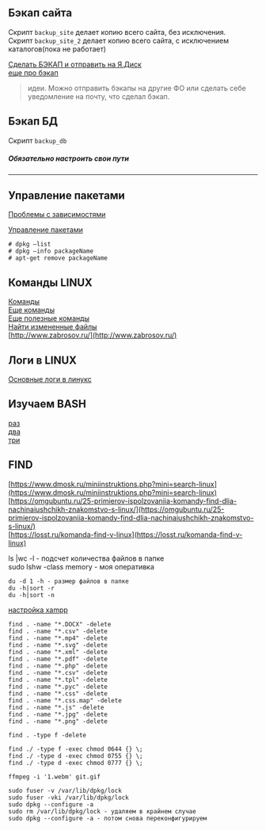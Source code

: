 ## Бэкап сайта

Скрипт `backup_site` делает копию всего сайта, без исключения.  
Скрипт `backup_site_2` делает копию всего сайта, с исключением каталогов(пока не работает)  

[Сделать БЭКАП и отправить на Я.Диск](https://serveradmin.ru/bekap-sayta-wordpress-na-yandeks-disk/)  
[еще про бэкап](https://notessysadmin.com/bekap-linux-pri-pomoshhi-tar)  

>идеи. Можно отправить бэкапы на другие ФО или сделать себе уведомление на почту, что сделал бэкап.


## Бэкап БД

Скрипт `backup_db`  


##### Обязательно настроить свои пути

<hr>

## Управление пакетами

[Проблемы с зависимостями](https://help.ubuntu.ru/wiki/%D1%80%D0%B5%D1%88%D0%B5%D0%BD%D0%B8%D0%B5_%D0%BF%D1%80%D0%BE%D0%B1%D0%BB%D0%B5%D0%BC_%D1%81_%D0%B7%D0%B0%D0%B2%D0%B8%D1%81%D0%B8%D0%BC%D0%BE%D1%81%D1%82%D1%8F%D0%BC%D0%B8)

[Управление пакетами](http://rus-linux.net/nlib.php?name=/MyLDP/BOOKS/ubuntu_hacks_ru/ubuntuhack54.html)


```
# dpkg —list
# dpkg —info packageName
# apt-get remove packageName
```

## Команды LINUX  
[Команды](https://notessysadmin.com/komandy-linux)  
[Еще команды](http://blog.sedicomm.com/2017/12/19/25-poleznyh-bazovyh-komand-apt-get-i-apt-cache-dlya-upravleniya-paketami/)  
[Еще полезные команды](https://help.ubuntu.ru/wiki/%D0%BA%D0%BE%D0%BC%D0%B0%D0%BD%D0%B4%D0%BD%D0%B0%D1%8F_%D1%81%D1%82%D1%80%D0%BE%D0%BA%D0%B0)   
[Найти измененные файлы](http://rus-linux.net/MyLDP/consol/find-recent-file.html)  
[http://www.zabrosov.ru/](http://www.zabrosov.ru/)


## Логи в LINUX  
[Основные логи в линукс](https://losst.ru/kak-posmotret-logi-v-linux)  

## Изучаем BASH  
[раз](https://www.opennet.ru/docs/RUS/bash_scripting_guide/)  
[два](https://tproger.ru/articles/bash-scripts-guide/)  
[три](https://proglib.io/p/bash-notes/)

## FIND  
[https://www.dmosk.ru/miniinstruktions.php?mini=search-linux](https://www.dmosk.ru/miniinstruktions.php?mini=search-linux)  
[https://omgubuntu.ru/25-primierov-ispolzovaniia-komandy-find-dlia-nachinaiushchikh-znakomstvo-s-linux/](https://omgubuntu.ru/25-primierov-ispolzovaniia-komandy-find-dlia-nachinaiushchikh-znakomstvo-s-linux/)  
[https://losst.ru/komanda-find-v-linux](https://losst.ru/komanda-find-v-linux)  


ls |wc -l - подсчет количества файлов в папке  
sudo lshw -class memory - моя оперативка  

```
du -d 1 -h - размер файлов в папке  
du -h|sort -r  
du -h|sort -n  
```

[настройка xampp](http://gearmobile.github.io/virtual-host-xampp-linux-mint/)    

```
find . -name "*.DOCX" -delete  
find . -name "*.csv" -delete  
find . -name "*.mp4" -delete  
find . -name "*.svg" -delete  
find . -name "*.xml" -delete  
find . -name "*.pdf" -delete  
find . -name "*.php" -delete  
find . -name "*.csv" -delete  
find . -name "*.tpl" -delete  
find . -name "*.pyc" -delete  
find . -name "*.css" -delete  
find . -name "*.css.map" -delete  
find . -name "*.js" -delete  
find . -name "*.jpg" -delete  
find . -name "*.png" -delete  

find . -type f -delete  

find ./ -type f -exec chmod 0644 {} \;  
find ./ -type d -exec chmod 0755 {} \;  
find ./ -type d -exec chmod 0777 {} \;  

ffmpeg -i '1.webm' git.gif  

sudo fuser -v /var/lib/dpkg/lock  
sudo fuser -vki /var/lib/dpkg/lock  
sudo dpkg --configure -a  
sudo rm /var/lib/dpkg/lock - удаляем в крайнем случае  
sudo dpkg --configure -a - потом снова переконфигурируем  
```